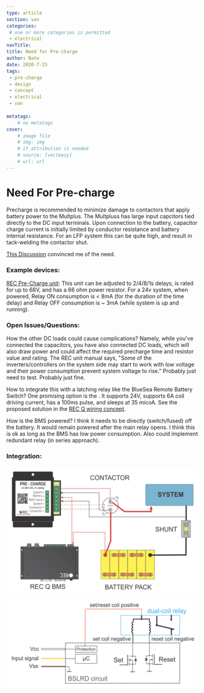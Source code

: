 ```yaml
---
type: article
section: van
categories: 
 # one or more categories is permitted
 - electrical
navTitle: 
title: Need for Pre-charge
author: Nate
date: 2020-7-25
tags:
 - pre-charge
 - design
 - concept
 - electrical
 - van

metatags:
	# no metatags
cover: 
	# image file
	# img: img
	# if attribution is needed
	# source: [vecteezy]
	# url: url
---
```



# Need For Pre-charge

Precharge is recommended to minimize damage to contactors that apply battery power to the Multplus.  The Multpluss has large input capcitors tied directly to the DC input terminals.  Upon connection to the battery, capacitor charge current is initially limited by conductor resistance and battery internal resistance.  For an LFP system this can be quite high, and result in tack-welding the contactor shut.

[This Discussion](https://community.victronenergy.com/questions/13165/multiplus-123000120-50-120v-inrush-current-on-init.html) convinced me of the need.

### Example devices:

[REC Pre-Charge unit](UserManualPrechargeNew.pdf): This unit can be adjusted to 2/4/8/1s delays, is rated for up to 68V, and has a 66 ohm power resistor.  For a 24v system, when powered, Relay ON consumption is < 8mA (for the duration of the time delay) and Relay OFF consumption is ~ 3mA (while system is up and running).

### Open Issues/Questions:

How the other DC loads could cause complications?  Namely, while you've connected the capacitors, you have also connected DC loads, which will also draw power and could affect the required precharge time and resistor value and rating.  The REC unit manual says, "Some of the inverters/controllers on the system side may start to work with low voltage and their power consumption prevent system voltage to rise."  Probably just need to test.  Probably just fine.

How to integrate this with a latching relay like the BlueSea Remote Battery Switch?  One promising option is the .  It supports 24V, supports 6A coil driving current, has a 100ms pulse, and sleeps at 35 micoA.  See the proposed solution in the [REC Q wiring concept](REC_Q_BMS_Wiring_Logic.md).

How is the BMS powered?  I think it needs to be directly (switch/fused) off the battery.  It would remain powered after the main relay opens.  I think this is ok as long as the BMS has low power consumption.  Also could implement redundant relay (in series approach).





### Integration:

![REC Pre-Charge Wiring](rec_precharge_wiring.png)

![Latching Relay Driver](rec_latching_relay_driver.png)
